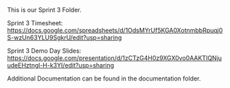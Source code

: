 This is our Sprint 3 Folder. 

Sprint 3 Timesheet: https://docs.google.com/spreadsheets/d/1OdsMYrUf5KGA0XotnmbbRpuqj0S-wzUn63YLU9SgkrU/edit?usp=sharing

Sprint 3 Demo Day Slides: https://docs.google.com/presentation/d/1zCTzG4H0z9XGX0vo0AAKTIQNjuudeEHztngl-H-k3YI/edit?usp=sharing

Additional Documentation can be found in the documentation folder. 
